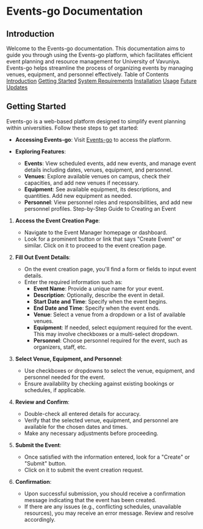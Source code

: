 # Events-go Documentation

## Introduction

Welcome to the Events-go documentation. This documentation aims to guide you through using the Events-go platform, which facilitates efficient event planning and resource management for University of Vavuniya. Events-go helps streamline the process of organizing events by managing venues, equipment, and personnel effectively. 
Table of Contents
[Introduction](#introduction)
[Getting Started](#getting-started)
[System Requirements](#system-requirements)
[Installation](#installation)
[Usage](#usage)
[Future Updates](#future-updates)

## Getting Started
Events-go is a web-based platform designed to simplify event planning within universities. Follow these steps to get started: 
-   **Accessing Events-go**: Visit [Events-go](https://events-go.vercel.app/) to access the platform.
    
-   **Exploring Features**:
    
    -  **Events**: View scheduled events, add new events, and manage event details including dates, venues, equipment, and personnel.
    -  **Venues**: Explore available venues on campus, check their capacities, and add new venues if necessary.
    -   **Equipment**: See available equipment, its descriptions, and quantities. Add new equipment as needed.
    -   **Personnel**: View personnel roles and responsibilities, and add new personnel profiles.
Step-by-Step Guide to Creating an Event

1. **Access the Event Creation Page**:
   - Navigate to the Event Manager homepage or dashboard.
   - Look for a prominent button or link that says "Create Event" or similar. Click on it to proceed to the event creation page.

2. **Fill Out Event Details**:
   - On the event creation page, you'll find a form or fields to input event details.
   - Enter the required information such as:
     - **Event Name**: Provide a unique name for your event.
     - **Description**: Optionally, describe the event in detail.
     - **Start Date and Time**: Specify when the event begins.
     - **End Date and Time**: Specify when the event ends.
     - **Venue**: Select a venue from a dropdown or a list of available venues.
     - **Equipment**: If needed, select equipment required for the event. This may involve checkboxes or a multi-select dropdown.
     - **Personnel**: Choose personnel required for the event, such as organizers, staff, etc.

3. **Select Venue, Equipment, and Personnel**:
   - Use checkboxes or dropdowns to select the venue, equipment, and personnel needed for the event.
   - Ensure availability by checking against existing bookings or schedules, if applicable.

4. **Review and Confirm**:
   - Double-check all entered details for accuracy.
   - Verify that the selected venue, equipment, and personnel are available for the chosen dates and times.
   - Make any necessary adjustments before proceeding.

5. **Submit the Event**:
   - Once satisfied with the information entered, look for a "Create" or "Submit" button.
   - Click on it to submit the event creation request.

6. **Confirmation**:
   - Upon successful submission, you should receive a confirmation message indicating that the event has been created.
   - If there are any issues (e.g., conflicting schedules, unavailable resources), you may receive an error message. Review and resolve accordingly.


